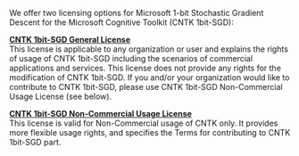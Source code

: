 We offer two licensing options for Microsoft 1-bit Stochastic Gradient Descent for the Microsoft Cognitive Toolkit (CNTK 1bit-SGD):

**[CNTK 1bit-SGD General License](https://github.com/CNTK-components/CNTK1bitSGD/blob/master/LICENSE-GENERAL.md)**  
This license is applicable to any organization or user and explains the rights of usage of CNTK 1bit-SGD including the scenarios of commercial applications and services. This license does not provide any rights for the modification of CNTK 1bit-SGD. If you and/or your organization would like to contribute to CNTK 1bit-SGD, please use CNTK 1bit-SGD Non-Commercial Usage License (see below).

**[CNTK 1bit-SGD Non-Commercial Usage License](https://github.com/CNTK-components/CNTK1bitSGD/blob/master/LICENSE-NON-COMMERCIAL.md)**  
This license is valid for Non-Commercial usage of CNTK only. It provides more flexible usage rights, and specifies the Terms for contributing to CNTK 1bit-SGD part.


